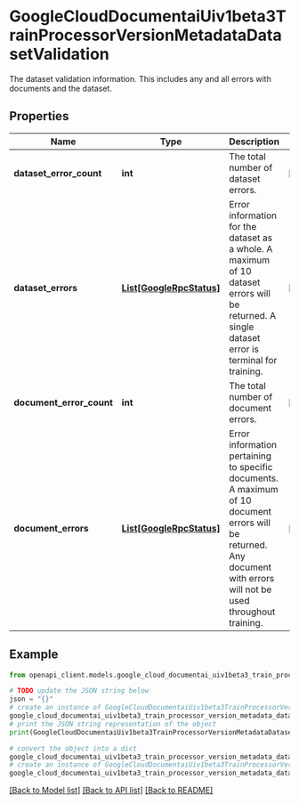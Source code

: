 # GoogleCloudDocumentaiUiv1beta3TrainProcessorVersionMetadataDatasetValidation

The dataset validation information. This includes any and all errors with documents and the dataset.

## Properties

Name | Type | Description | Notes
------------ | ------------- | ------------- | -------------
**dataset_error_count** | **int** | The total number of dataset errors. | [optional] 
**dataset_errors** | [**List[GoogleRpcStatus]**](GoogleRpcStatus.md) | Error information for the dataset as a whole. A maximum of 10 dataset errors will be returned. A single dataset error is terminal for training. | [optional] 
**document_error_count** | **int** | The total number of document errors. | [optional] 
**document_errors** | [**List[GoogleRpcStatus]**](GoogleRpcStatus.md) | Error information pertaining to specific documents. A maximum of 10 document errors will be returned. Any document with errors will not be used throughout training. | [optional] 

## Example

```python
from openapi_client.models.google_cloud_documentai_uiv1beta3_train_processor_version_metadata_dataset_validation import GoogleCloudDocumentaiUiv1beta3TrainProcessorVersionMetadataDatasetValidation

# TODO update the JSON string below
json = "{}"
# create an instance of GoogleCloudDocumentaiUiv1beta3TrainProcessorVersionMetadataDatasetValidation from a JSON string
google_cloud_documentai_uiv1beta3_train_processor_version_metadata_dataset_validation_instance = GoogleCloudDocumentaiUiv1beta3TrainProcessorVersionMetadataDatasetValidation.from_json(json)
# print the JSON string representation of the object
print(GoogleCloudDocumentaiUiv1beta3TrainProcessorVersionMetadataDatasetValidation.to_json())

# convert the object into a dict
google_cloud_documentai_uiv1beta3_train_processor_version_metadata_dataset_validation_dict = google_cloud_documentai_uiv1beta3_train_processor_version_metadata_dataset_validation_instance.to_dict()
# create an instance of GoogleCloudDocumentaiUiv1beta3TrainProcessorVersionMetadataDatasetValidation from a dict
google_cloud_documentai_uiv1beta3_train_processor_version_metadata_dataset_validation_from_dict = GoogleCloudDocumentaiUiv1beta3TrainProcessorVersionMetadataDatasetValidation.from_dict(google_cloud_documentai_uiv1beta3_train_processor_version_metadata_dataset_validation_dict)
```
[[Back to Model list]](../README.md#documentation-for-models) [[Back to API list]](../README.md#documentation-for-api-endpoints) [[Back to README]](../README.md)


